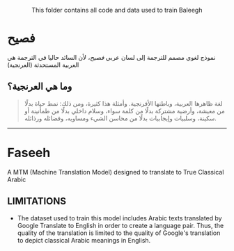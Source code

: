 <p align= "center"">
    This folder contains all code and data used to train Baleegh
</p>


# فصيح
نموذج لغوي مصمم للترجمة إلى لسان عربي *فصيح*، لأن السائد حاليا في الترجمة هي العربية المستحدثة (العرنجية)

## وما هي العرنجية؟
> لغة ظاهرها العربية، وباطنها الأفرنجية. وأمثلة هذا كثيرة، ومن ذلك: نمط حياة بدلًا من معيشة، وأرضية مشتركة بدلًا من كلمة سواء، وسلام داخلي بدلًا من طمأنينة أو سكينة، وسلبيات وإيجابيات بدلًا من محاسن الشيء ومساويه، وفضائله ورذائله.
---

# Faseeh
A MTM (Machine Translation Model) designed to translate to True Classical Arabic


## LIMITATIONS
- The dataset used to train this model includes Arabic texts translated by Google Translate to English in order to create a language pair. Thus, the quality of the translation is limited to the quality of Google's translation to depict classical Arabic meanings in English.
